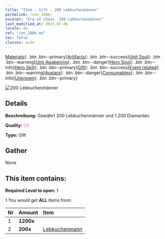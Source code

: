 ```yaml
---
title: "Item - Gift - 200 Lebkuchenmänner"
permalink: /con_1886/
excerpt: "Era of Chaos  200 Lebkuchenmänner"
last_modified_at: 2021-07-06
locale: de
ref: "con_1886.md"
toc: false
classes: wide
---
```

 [Materials](/ItemsDE/){: .btn .btn--primary}[Artifacts](/ItemsDE/Artifacts/){: .btn .btn--success}[Unit Soul](/ItemsDE/UnitSoul/){: .btn .btn--warning}[Unit Awakening](/ItemsDE/UnitAwakening/){: .btn .btn--danger}[Hero Soul](/ItemsDE/HeroSoul/){: .btn .btn--info}[Hero Skill](/ItemsDE/HeroSkill/){: .btn .btn--primary}[Gift](/ItemsDE/Gift/){: .btn .btn--success}[Event related](/ItemsDE/Events/){: .btn .btn--warning}[Avatars](/ItemsDE/Avatars/){: .btn .btn--danger}[Consumables](/ItemsDE/Consumables/){: .btn .btn--info}[Unknown](/ItemsDE/Unknown/){: .btn .btn--primary}

 ![200 Lebkuchenmänner](/images/t/i_907507.png)

## Details
 **Beschreibung:** Gewährt 200 Lebkuchenmänner und 1.200 Diamanten.

 **Quality:** <span style="color: #DA70D6">OK</span>

 **Type:** Gift

## Gather

  None

## This item contains:

 **Required Level to open:** 1

 1 You would get **ALL** items  from:

  | Nr | Amount |     Item    |
  |:---|:-------|:------------|
  | 1 |  **1200x** | <i class="fas fa-gem"/> |  | 
  | 2 |  **200x** | [Lebkuchenmann](/ItemsDE/con_1092/) |  | 
